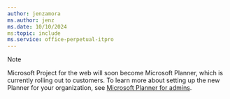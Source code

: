 ```yaml
---
author: jenzamora
ms.author: jenz
ms.date: 10/10/2024
ms:topic: include
ms.service: office-perpetual-itpro
---
```


> [!NOTE]
> Microsoft Project for the web will soon become Microsoft Planner, which is currently rolling out to customers. To learn more about setting up the new Planner for your organization, see [Microsoft Planner for admins](../../Planner/planner-for-admins.md).